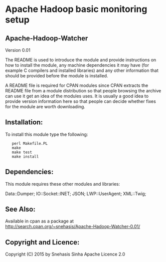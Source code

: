 Apache Hadoop basic monitoring setup
====================================

Apache-Hadoop-Watcher 
---------------------

Version 0.01

The README is used to introduce the module and provide instructions on
how to install the module, any machine dependencies it may have (for
example C compilers and installed libraries) and any other information
that should be provided before the module is installed.

A README file is required for CPAN modules since CPAN extracts the
README file from a module distribution so that people browsing the
archive can use it get an idea of the modules uses. It is usually a
good idea to provide version information here so that people can
decide whether fixes for the module are worth downloading.

Installation:
-------------

To install this module type the following:
```
   perl Makefile.PL
   make
   make test
   make install
```

Dependencies:
-------------

This module requires these other modules and libraries:

Data::Dumper;
IO::Socket::INET;
JSON;
LWP::UserAgent;
XML::Twig;

See Also:
---------
Available in cpan as a package at http://search.cpan.org/~snehasis/Apache-Hadoop-Watcher-0.01/

Copyright and Licence:
----------------------
Copyright (C) 2015 by Snehasis Sinha
Apache Licence 2.0
